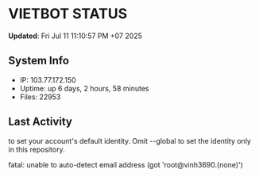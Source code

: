 # VIETBOT STATUS
**Updated**: Fri Jul 11 11:10:57 PM +07 2025

## System Info
- IP: 103.77.172.150
- Uptime: up 6 days, 2 hours, 58 minutes
- Files: 22953

## Last Activity

to set your account's default identity.
Omit --global to set the identity only in this repository.

fatal: unable to auto-detect email address (got 'root@vinh3690.(none)')
